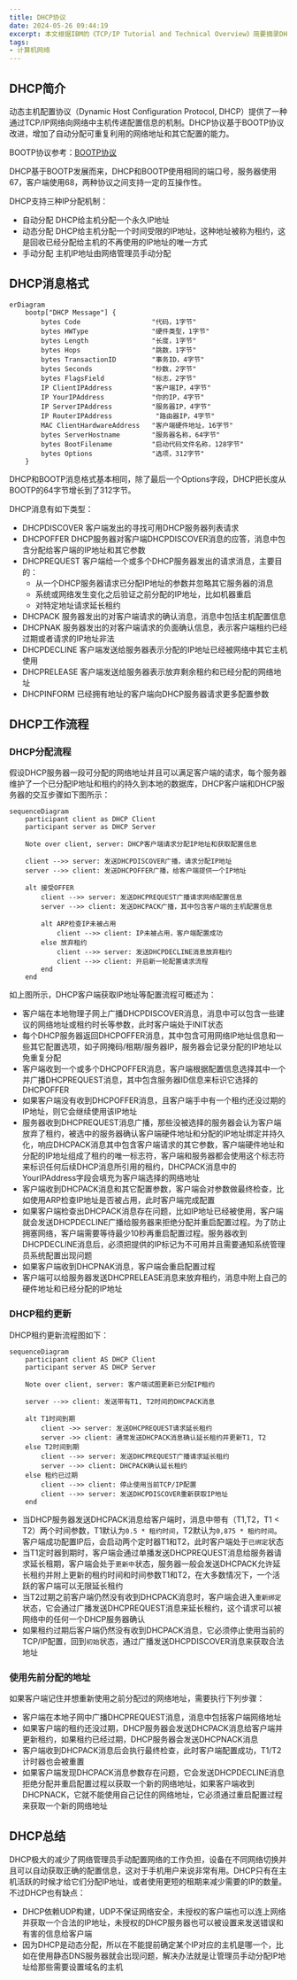 ```yaml
---
title: DHCP协议
date: 2024-05-26 09:44:19
excerpt: 本文根据IBM的《TCP/IP Tutorial and Technical Overview》简要摘录DHCP协议相关知识
tags:
- 计算机网络
---
```


## DHCP简介

动态主机配置协议（Dynamic Host Configuration Protocol, DHCP）提供了一种通过TCP/IP网络向网络中主机传递配置信息的机制。DHCP协议基于BOOTP协议改进，增加了自动分配可重复利用的网络地址和其它配置的能力。

BOOTP协议参考：[BOOTP协议](bootstrap-protocol)

DHCP基于BOOTP发展而来，DHCP和BOOTP使用相同的端口号，服务器使用67，客户端使用68，两种协议之间支持一定的互操作性。

DHCP支持三种IP分配机制：

- 自动分配 DHCP给主机分配一个永久IP地址
- 动态分配 DHCP给主机分配一个时间受限的IP地址，这种地址被称为租约，这是回收已经分配给主机的不再使用的IP地址的唯一方式
- 手动分配 主机IP地址由网络管理员手动分配

## DHCP消息格式

```mermaid
erDiagram
    bootp["DHCP Message"] {
        bytes Code                  "代码，1字节"
        bytes HWType                "硬件类型，1字节"
        bytes Length                "长度，1字节"
        bytes Hops                  "跳数，1字节"
        bytes TransactionID         "事务ID，4字节"
        bytes Seconds               "秒数，2字节"
        bytes FlagsField            "标志，2字节"
        IP ClientIPAddress          "客户端IP，4字节"
        IP YourIPAddress            "你的IP，4字节"
        IP ServerIPAddress          "服务器IP，4字节"
        IP RouterIPAddress           "路由器IP，4字节"
        MAC ClientHardwareAddress   "客户端硬件地址，16字节"
        bytes ServerHostname        "服务器名称，64字节"
        bytes BootFilename          "启动代码文件名称，128字节"
        bytes Options               "选项，312字节"
    }
```

DHCP和BOOTP消息格式基本相同，除了最后一个Options字段，DHCP把长度从BOOTP的64字节增长到了312字节。

DHCP消息有如下类型：

- DHCPDISCOVER 客户端发出的寻找可用DHCP服务器列表请求
- DHCPOFFER DHCP服务器对客户端DHCPDISCOVER消息的应答，消息中包含分配给客户端的IP地址和其它参数
- DHCPREQUEST 客户端给一个或多个DHCP服务器发出的请求消息，主要目的：
    - 从一个DHCP服务器请求已分配IP地址的参数并忽略其它服务器的消息
    - 系统或网络发生变化之后验证之前分配的IP地址，比如机器重启
    - 对特定地址请求延长租约
- DHCPACK 服务器发出的对客户端请求的确认消息，消息中包括主机配置信息
- DHCPNAK 服务器发出的对客户端请求的负面确认信息，表示客户端租约已经过期或者请求的IP地址非法
- DHCPDECLINE 客户端发送给服务器表示分配的IP地址已经被网络中其它主机使用
- DHCPRELEASE 客户端发送给服务器表示放弃剩余租约和已经分配的网络地址
- DHCPINFORM 已经拥有地址的客户端向DHCP服务器请求更多配置参数

## DHCP工作流程

### DHCP分配流程

假设DHCP服务器一段可分配的网络地址并且可以满足客户端的请求，每个服务器维护了一个已分配IP地址和租约的持久到本地的数据库，DHCP客户端和DHCP服务器的交互步骤如下图所示：

```mermaid
sequenceDiagram
    participant client as DHCP Client
    participant server as DHCP Server

    Note over client, server: DHCP客户端请求分配IP地址和获取配置信息

    client -->> server: 发送DHCPDISCOVER广播，请求分配IP地址
    server -->> client: 发送DHCPOFFER广播，给客户端提供一个IP地址

    alt 接受OFFER
        client -->> server: 发送DHCPREQUEST广播请求网络配置信息
        server -->> client: 发送DHCPACK广播，其中包含客户端的主机配置信息

        alt ARP检查IP未被占用
            client -->> client: IP未被占用，客户端配置成功
        else 放弃租约
            client -->> server: 发送DHCPDECLINE消息放弃租约
            client -->> client: 开启新一轮配置请求流程
        end
    end
```

如上图所示，DHCP客户端获取IP地址等配置流程可概述为：

- 客户端在本地物理子网上广播DHCPDISCOVER消息，消息中可以包含一些建议的网络地址或租约时长等参数，此时客户端处于INIT状态
- 每个DHCP服务器返回DHCPOFFER消息，其中包含可用网络IP地址信息和一些其它配置选项，如子网掩码/租期/服务器IP，服务器会记录分配的IP地址以免重复分配
- 客户端收到一个或多个DHCPOFFER消息，客户端根据配置信息选择其中一个并广播DHCPREQUEST消息，其中包含服务器ID信息来标识它选择的DHCPOFFER
- 如果客户端没有收到DHCPOFFER消息，且客户端手中有一个租约还没过期的IP地址，则它会继续使用该IP地址
- 服务器收到DHCPREQUEST消息广播，那些没被选择的服务器会认为客户端放弃了租约，被选中的服务器确认客户端硬件地址和分配的IP地址绑定并持久化，响应DHCPACK消息其中包含客户端请求的其它参数，客户端硬件地址和分配的IP地址组成了租约的唯一标志符，客户端和服务器都会使用这个标志符来标识任何后续DHCP消息所引用的租约，DHCPACK消息中的YourIPAddress字段会填充为客户端选择的网络地址
- 客户端收到DHCPACK消息和其它配置参数，客户端会对参数做最终检查，比如使用ARP检查IP地址是否被占用，此时客户端完成配置
- 如果客户端检查出DHCPACK消息存在问题，比如IP地址已经被使用，客户端就会发送DHCPDECLINE广播给服务器来拒绝分配并重启配置过程。为了防止拥塞网络，客户端需要等待最少10秒再重启配置过程。服务器收到DHCPDECLINE消息后，必须把提供的IP标记为不可用并且需要通知系统管理员系统配置出现问题
- 如果客户端收到DHCPNAK消息，客户端会重启配置过程
- 客户端可以给服务器发送DHCPRELEASE消息来放弃租约，消息中附上自己的硬件地址和已经分配的IP地址

### DHCP租约更新

DHCP租约更新流程图如下：

```mermaid
sequenceDiagram
    participant client AS DHCP Client
    participant server AS DHCP Server

    Note over client, server: 客户端试图更新已分配IP租约

    server -->> client: 发送带有T1, T2时间的DHCPACK消息

    alt T1时间到期
        client ->> server: 发送DHCPREQUEST请求延长租约
        server ->> client: 通常发送DHCPACK消息确认延长租约并更新T1, T2
    else T2时间到期
        client -->> server: 发送DHCPREQUEST广播请求延长租约
        server -->> client: DHCPACK确认延长租约
    else 租约已过期
        client -->> client: 停止使用当前TCP/IP配置
        client -->> server: 发送DHCPDISCOVER重新获取IP地址
    end
```

- 当DHCP服务器发送DHCPACK消息给客户端时，消息中带有（T1,T2，T1 < T2）两个时间参数，T1默认为`0.5 * 租约时间`，T2默认为`0,875 * 租约时间`。客户端成功配置IP后，会启动两个定时器T1和T2，此时客户端处于`已绑定`状态
- 当T1定时器到期时，客户端会通过单播发送DHCPREQUEST消息给服务器请求延长租期，客户端会处于`更新中`状态，服务器一般会发送DHCPACK允许延长租约并附上更新的租约时间和时间参数T1和T2，在大多数情况下，一个活跃的客户端可以无限延长租约
- 当T2过期之前客户端仍然没有收到DHCPACK消息时，客户端会进入`重新绑定`状态，它会通过广播发送DHCPREQUEST消息来延长租约，这个请求可以被网络中的任何一个DHCP服务器确认
- 如果租约过期后客户端仍然没有收到DHCPACK消息，它必须停止使用当前的TCP/IP配置，回到`初始`状态，通过广播发送DHCPDISCOVER消息来获取合法地址

### 使用先前分配的地址

如果客户端记住并想重新使用之前分配过的网络地址，需要执行下列步骤：

- 客户端在本地子网中广播DHCPREQUEST消息，消息中包括客户端网络地址
- 如果客户端的租约还没过期，DHCP服务器会发送DHCPACK消息给客户端并更新租约，如果租约已经过期，DHCP服务器会发送DHCPNACK消息
- 客户端收到DHCPACK消息后会执行最终检查，此时客户端配置成功，T1/T2计时器也会被重置
- 如果客户端发现DHCPACK消息参数存在问题，它会发送DHCPDECLINE消息拒绝分配并重启配置过程以获取一个新的网络地址，如果客户端收到DHCPNACK，它就不能使用自己记住的网络地址，它必须通过重启配置过程来获取一个新的网络地址


## DHCP总结

DHCP极大的减少了网络管理员手动配置网络的工作负担，设备在不同网络切换并且可以自动获取正确的配置信息，这对于手机用户来说非常有用。DHCP只有在主机活跃的时候才给它们分配IP地址，或者使用更短的租期来减少需要的IP的数量。不过DHCP也有缺点：

- DHCP依赖UDP构建，UDP不保证网络安全，未授权的客户端也可以连上网络并获取一个合法的IP地址，未授权的DHCP服务器也可以被设置来发送错误和有害的信息给客户端
- 因为DHCP是动态分配，所以在不能提前确定某个IP对应的主机是哪一个，比如在使用静态DNS服务器就会出现问题，解决办法就是让管理员手动分配IP地址给那些需要设置域名的主机